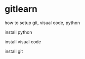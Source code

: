 # gitlearn
how to setup git, visual code, python

install python

install visual code 

install git

